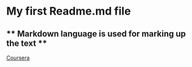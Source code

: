 # My first Readme.md file
## ** Markdown language is used for marking up the text **
[Coursera](https://www.coursera.org)

